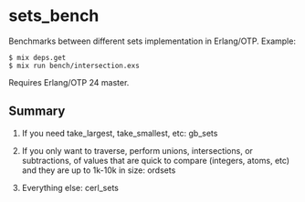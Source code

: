 # sets_bench

Benchmarks between different sets implementation in Erlang/OTP. Example:

```
$ mix deps.get
$ mix run bench/intersection.exs
```

Requires Erlang/OTP 24 master.

## Summary

1. If you need take_largest, take_smallest, etc: gb_sets

2. If you only want to traverse, perform unions, intersections, or subtractions, of values that are quick to compare (integers, atoms, etc) and they are up to 1k-10k in size: ordsets

3. Everything else: cerl_sets
